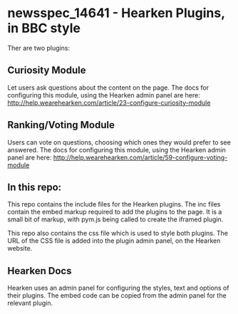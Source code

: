 # newsspec_14641 - Hearken Plugins, in BBC style

Ther are two plugins:

## Curiosity Module

Let users ask questions about the content on the page.
The docs for configuring this module, using the Hearken admin panel are here: http://help.wearehearken.com/article/23-configure-curiosity-module

## Ranking/Voting Module

Users can vote on questions, choosing which ones they would prefer to see answered.
The docs for configuring this module, using the Hearken admin panel are here: http://help.wearehearken.com/article/59-configure-voting-module

## In this repo:

This repo contains the include files for the Hearken plugins. 
The inc files contain the embed markup required to add the plugins to the page. 
It is a small bit of markup, with pym.js being called to create the iframed plugin.

This repo also contains the css file which is used to style both plugins.
The URL of the CSS file is added into the plugin admin panel, on the Hearken website.

## Hearken Docs

Hearken uses an admin panel for configuring the styles, text and options of their plugins. 
The embed code can be copied from the admin panel for the relevant plugin.

